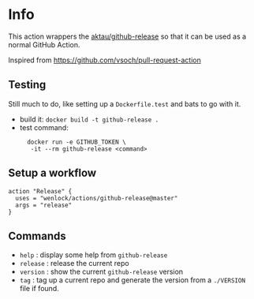 # Info

This action wrappers the [aktau/github-release](https://github.com/aktau/github-release) so
that it can be used as a normal GitHub Action.

Inspired from https://github.com/vsoch/pull-request-action

## Testing

Still much to do, like setting up a `Dockerfile.test` and bats to go with it.

- build it: `docker build -t github-release .`
- test command:
  ```
    docker run -e GITHUB_TOKEN \
     -it --rm github-release <command>
  ```

## Setup a workflow

```
action "Release" {
  uses = "wenlock/actions/github-release@master"
  args = "release"
}
```

## Commands
- `help` : display some help from `github-release`
- `release` : release the current repo
- `version` : show the current `github-release` version
- `tag` : tag up a current repo and generate the version from a `./VERSION` file if found.
